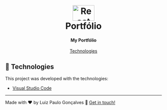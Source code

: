 <h1 align="center">
    <img alt="React logo" width="70px" height="50px" src="https://github.com/luizpaulogroup/react-native-github/blob/master/src/Gif/github.png" />
    <br>
    Portfólio
</h1>

<h4 align="center">My Portfólio</a></h4>
<p align="center"><a href="#rocket-technologies">Technologies</a></p>

## :rocket: Technologies

This project was developed with the technologies:

- [Visual Studio Code](https://code.visualstudio.com/)

---

Made with ♥ by Luiz Paulo Gonçalves :wave: [Get in touch!](https://www.linkedin.com/in/luiz-paulo/)